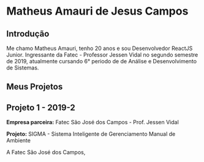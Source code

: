 # Matheus Amauri de Jesus Campos

## Introdução

Me chamo Matheus Amauri, tenho 20 anos e sou Desenvolvedor ReactJS Junior. Ingressante da Fatec - Professor Jessen Vidal no segundo semestre de 2019, atualmente cursando 6° periodo de de Análise e Desenvolvimento de Sistemas.

## Meus Projetos

## Projeto 1 - 2019-2

**Empresa parceira:** Fatec São José dos Campos - Prof. Jessen Vidal

**Projeto:** SIGMA - Sistema Inteligente de Gerenciamento Manual de Ambiente

A Fatec São José dos Campos,
